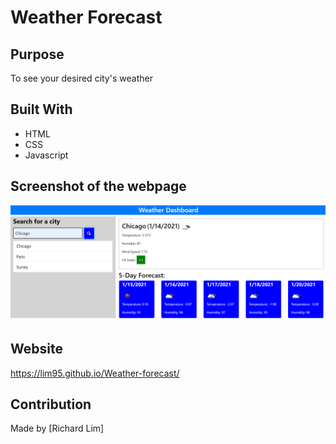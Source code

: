 # Weather Forecast

## Purpose
To see your desired city's weather

## Built With
* HTML
* CSS
* Javascript

## Screenshot of the webpage

![Alt text](./assets/images/screenshot.png?raw=true "Screenshot")

## Website
https://lim95.github.io/Weather-forecast/

## Contribution
Made by [Richard Lim]
